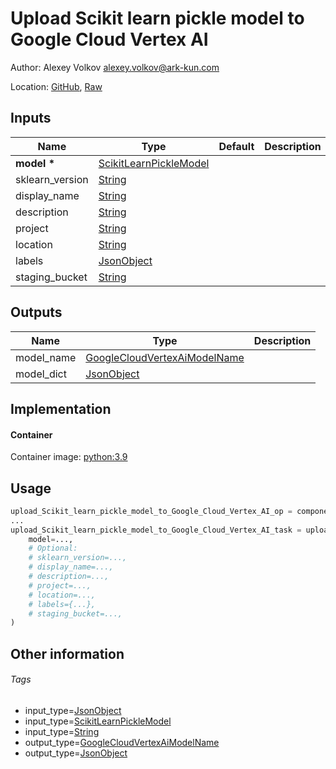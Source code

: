 <!-- BEGIN_GENERATED_CONTENT -->
# Upload Scikit learn pickle model to Google Cloud Vertex AI

Author: Alexey Volkov <alexey.volkov@ark-kun.com>

Location: [GitHub](https://github.com/Ark-kun/pipeline_components/blob/master/components/google-cloud/Vertex_AI/Models/Upload_Scikit-learn_pickle_model/component.yaml), [Raw](https://raw.githubusercontent.com/Ark-kun/pipeline_components/master/components/google-cloud/Vertex_AI/Models/Upload_Scikit-learn_pickle_model/component.yaml)

## Inputs

|Name|Type|Default|Description|
|-|-|-|-|
|**model** **\***|[ScikitLearnPickleModel]|||
|sklearn_version|[String]|||
|display_name|[String]|||
|description|[String]|||
|project|[String]|||
|location|[String]|||
|labels|[JsonObject]|||
|staging_bucket|[String]|||

## Outputs

|Name|Type|Description|
|-|-|-|
|model_name|[GoogleCloudVertexAiModelName]||
|model_dict|[JsonObject]||

## Implementation

#### Container

Container image: [python:3.9](https://hub.docker.com/r/_/python)

## Usage

```python
upload_Scikit_learn_pickle_model_to_Google_Cloud_Vertex_AI_op = components.load_component_from_url("https://raw.githubusercontent.com/Ark-kun/pipeline_components/master/components/google-cloud/Vertex_AI/Models/Upload_Scikit-learn_pickle_model/component.yaml")
...
upload_Scikit_learn_pickle_model_to_Google_Cloud_Vertex_AI_task = upload_Scikit_learn_pickle_model_to_Google_Cloud_Vertex_AI_op(
    model=...,
    # Optional:
    # sklearn_version=...,
    # display_name=...,
    # description=...,
    # project=...,
    # location=...,
    # labels={...},
    # staging_bucket=...,
)
```

## Other information

###### Tags

* input_type=[JsonObject]
* input_type=[ScikitLearnPickleModel]
* input_type=[String]
* output_type=[GoogleCloudVertexAiModelName]
* output_type=[JsonObject]

[GoogleCloudVertexAiModelName]: https://github.com/Ark-kun/pipeline_components/tree/master/types/GoogleCloudVertexAiModelName
[JsonObject]: https://github.com/Ark-kun/pipeline_components/tree/master/types/JsonObject
[ScikitLearnPickleModel]: https://github.com/Ark-kun/pipeline_components/tree/master/types/ScikitLearnPickleModel
[String]: https://github.com/Ark-kun/pipeline_components/tree/master/types/String
<!-- END_GENERATED_CONTENT -->
